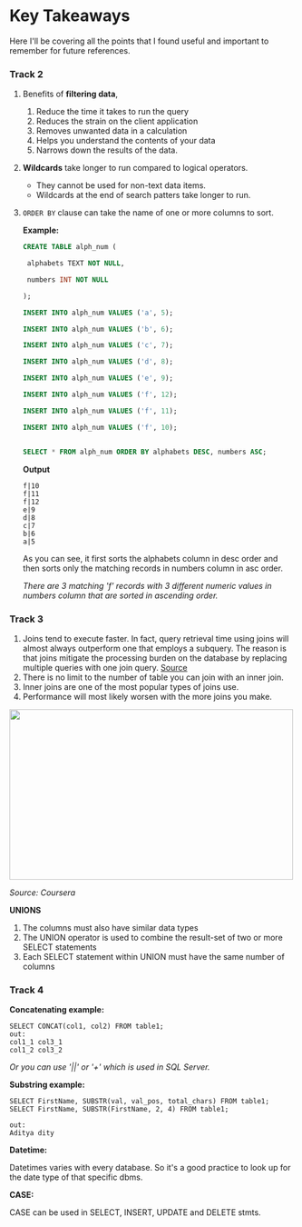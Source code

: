 # Key Takeaways
Here I'll be covering all the points that I found useful and important to remember for future references. 

### Track 2
1. Benefits of **filtering data**, 
   1. Reduce the time it takes to run the query
   2. Reduces the strain on the client application
   3. Removes unwanted data in a calculation
   4. Helps you understand the contents of your data
   5. Narrows down the results of the data. 

2. **Wildcards** take longer to run compared to logical operators. 

   - They cannot be used for non-text data items.
   - Wildcards at the end of search patters take longer to run.

3. `ORDER BY` clause can take the name of one or more columns to sort.

   

   **Example:**

   

   ```sql
   CREATE TABLE alph_num (
   
    alphabets TEXT NOT NULL,
   
    numbers INT NOT NULL
   
   );
   
   INSERT INTO alph_num VALUES ('a', 5);
   
   INSERT INTO alph_num VALUES ('b', 6);
   
   INSERT INTO alph_num VALUES ('c', 7);
   
   INSERT INTO alph_num VALUES ('d', 8);
   
   INSERT INTO alph_num VALUES ('e', 9);
   
   INSERT INTO alph_num VALUES ('f', 12);
   
   INSERT INTO alph_num VALUES ('f', 11);
   
   INSERT INTO alph_num VALUES ('f', 10);
   
   
   SELECT * FROM alph_num ORDER BY alphabets DESC, numbers ASC; 
   ```

   **Output**

   ```
   f|10
   f|11
   f|12
   e|9
   d|8
   c|7
   b|6
   a|5
   ```

   As you can see, it first sorts the alphabets column in desc order and then sorts only the matching records in numbers column in asc order. 

   

   *There are 3  matching 'f' records with 3 different numeric values in numbers column that are sorted in ascending order.*
   
   
### Track 3
   1. Joins tend to execute faster. In fact, query retrieval time using joins will almost always outperform one that employs a subquery. The reason is that joins mitigate the processing burden on the database by replacing multiple queries with one join query. 
[Source](https://www.navicat.com/company/aboutus/blog/1704-joins-versus-subqueries-which-is-faster#:~:text=I%20won't%20leave%20you,queries%20with%20one%20join%20query.)
   2. There is no limit to the number of table you can join with an inner join.
   3. Inner joins are one of the most popular types of joins use.
   4. Performance will most likely worsen with the more joins you make.
   
   <img src='https://shipengfei92.github.io/assets/img/joins.png' width='500' height='300'>
   
   *Source: Coursera*
   
   **UNIONS**
   1. The columns must also have similar data types
   2. The UNION operator is used to combine the result-set of two or more SELECT statements
   3. Each SELECT statement within UNION must have the same number of columns


### Track 4
**Concatenating example:**
```
SELECT CONCAT(col1, col2) FROM table1;
out:
col1_1 col3_1
col1_2 col3_2
```
*Or you can use '||' or '+' which is used in SQL Server.*

**Substring example:**
```
SELECT FirstName, SUBSTR(val, val_pos, total_chars) FROM table1;
SELECT FirstName, SUBSTR(FirstName, 2, 4) FROM table1;

out:
Aditya dity
```
**Datetime:**

Datetimes varies with every database. So it's a good practice to look up   for the date type of that specific dbms.

**CASE:**

CASE can be used in SELECT, INSERT, UPDATE and DELETE stmts.


